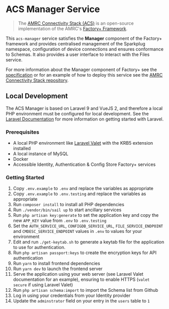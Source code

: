 # ACS Manager Service

> The [AMRC Connectivity Stack (ACS)](https://github.com/AMRC-FactoryPlus/amrc-connectivity-stack) is an open-source implementation of the AMRC's [Factory+ Framework](https://factoryplus.app.amrc.co.uk).

This `acs-manager` service satisfies the **Manager** component of the Factory+ framework and provides centralised management of the Sparkplug namespace, configuration of device connections and ensures conformance to Schemas. It also provides a user interface to interact with the Files service.

For more information about the Manager component of Factory+ see the [specification](https://factoryplus.app.amrc.co.uk) or for an example of how to deploy this service see the [AMRC Connectivity Stack repository](https://github.com/AMRC-FactoryPlus/amrc-connectivity-stack).

## Local Development

The ACS Manager is based on Laravel 9 and VueJS 2, and therefore a local PHP environment must be configured for local development. See the [Laravel Documentation](https://laravel.com/) for more information on getting started with Laravel.

### Prerequisites
- A local PHP environment like [Laravel Valet](https://laravel.com/docs/10.x/valet) with the KRB5 extension installed
- A local instance of MySQL
- Docker
- Accessible Identity, Authentication & Config Store Factory+ services

### Getting Started
1. Copy `.env.example` to `.env` and replace the variables as appropriate
2. Copy `.env.example` to `.env.testing` and replace the variables as appropriate
3. Run `composer install` to install all PHP dependencies
4. Run `./vendor/bin/sail up` to start ancillary services
5. Run `php artisan key:generate` to set the application key and copy the new `APP_KEY` value from `.env` to `.env.testing`
6. Set the `AUTH_SERVICE_URL`, `CONFIGDB_SERVICE_URL`, `FILE_SERVICE_ENDPOINT` and `CMDESC_SERVICE_ENDPOINT` values in `.env` to values for your environment
7. Edit and run `./get-keytab.sh` to generate a keytab file for the application to use for authentication.
8. Run `php artisan passport:keys` to create the encryption keys for API authentication 
9. Run `yarn` to install frontend dependencies 
10. Run `yarn dev` to launch the frontend server 
11. Serve the application using your web server (see Laravel Valet documentation for an example), ensuring to enable HTTPS (`valet secure` if using Laravel Valet)
12. Run `php artisan schema:import` to import the Schema list from Github
13. Log in using your credentials from your Identity provider
14. Update the `adminstrator` field on your entry in the `users` table to `1`
